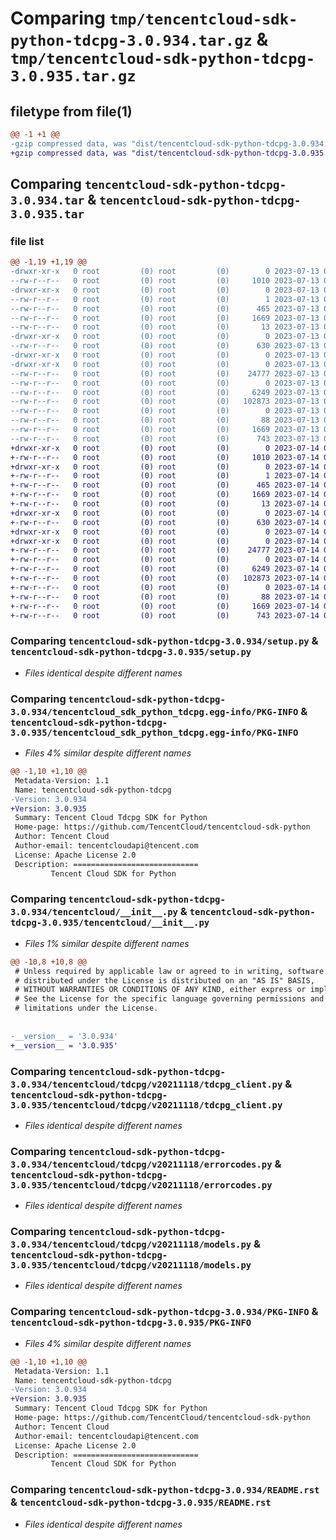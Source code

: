 # Comparing `tmp/tencentcloud-sdk-python-tdcpg-3.0.934.tar.gz` & `tmp/tencentcloud-sdk-python-tdcpg-3.0.935.tar.gz`

## filetype from file(1)

```diff
@@ -1 +1 @@
-gzip compressed data, was "dist/tencentcloud-sdk-python-tdcpg-3.0.934.tar", last modified: Thu Jul 13 00:34:48 2023, max compression
+gzip compressed data, was "dist/tencentcloud-sdk-python-tdcpg-3.0.935.tar", last modified: Fri Jul 14 00:39:40 2023, max compression
```

## Comparing `tencentcloud-sdk-python-tdcpg-3.0.934.tar` & `tencentcloud-sdk-python-tdcpg-3.0.935.tar`

### file list

```diff
@@ -1,19 +1,19 @@
-drwxr-xr-x   0 root         (0) root         (0)        0 2023-07-13 00:34:48.000000 tencentcloud-sdk-python-tdcpg-3.0.934/
--rw-r--r--   0 root         (0) root         (0)     1010 2023-07-13 00:34:48.000000 tencentcloud-sdk-python-tdcpg-3.0.934/setup.py
-drwxr-xr-x   0 root         (0) root         (0)        0 2023-07-13 00:34:48.000000 tencentcloud-sdk-python-tdcpg-3.0.934/tencentcloud_sdk_python_tdcpg.egg-info/
--rw-r--r--   0 root         (0) root         (0)        1 2023-07-13 00:34:48.000000 tencentcloud-sdk-python-tdcpg-3.0.934/tencentcloud_sdk_python_tdcpg.egg-info/dependency_links.txt
--rw-r--r--   0 root         (0) root         (0)      465 2023-07-13 00:34:48.000000 tencentcloud-sdk-python-tdcpg-3.0.934/tencentcloud_sdk_python_tdcpg.egg-info/SOURCES.txt
--rw-r--r--   0 root         (0) root         (0)     1669 2023-07-13 00:34:48.000000 tencentcloud-sdk-python-tdcpg-3.0.934/tencentcloud_sdk_python_tdcpg.egg-info/PKG-INFO
--rw-r--r--   0 root         (0) root         (0)       13 2023-07-13 00:34:48.000000 tencentcloud-sdk-python-tdcpg-3.0.934/tencentcloud_sdk_python_tdcpg.egg-info/top_level.txt
-drwxr-xr-x   0 root         (0) root         (0)        0 2023-07-13 00:34:48.000000 tencentcloud-sdk-python-tdcpg-3.0.934/tencentcloud/
--rw-r--r--   0 root         (0) root         (0)      630 2023-07-13 00:34:48.000000 tencentcloud-sdk-python-tdcpg-3.0.934/tencentcloud/__init__.py
-drwxr-xr-x   0 root         (0) root         (0)        0 2023-07-13 00:34:48.000000 tencentcloud-sdk-python-tdcpg-3.0.934/tencentcloud/tdcpg/
-drwxr-xr-x   0 root         (0) root         (0)        0 2023-07-13 00:34:48.000000 tencentcloud-sdk-python-tdcpg-3.0.934/tencentcloud/tdcpg/v20211118/
--rw-r--r--   0 root         (0) root         (0)    24777 2023-07-13 00:34:48.000000 tencentcloud-sdk-python-tdcpg-3.0.934/tencentcloud/tdcpg/v20211118/tdcpg_client.py
--rw-r--r--   0 root         (0) root         (0)        0 2023-07-13 00:34:48.000000 tencentcloud-sdk-python-tdcpg-3.0.934/tencentcloud/tdcpg/v20211118/__init__.py
--rw-r--r--   0 root         (0) root         (0)     6249 2023-07-13 00:34:48.000000 tencentcloud-sdk-python-tdcpg-3.0.934/tencentcloud/tdcpg/v20211118/errorcodes.py
--rw-r--r--   0 root         (0) root         (0)   102873 2023-07-13 00:34:48.000000 tencentcloud-sdk-python-tdcpg-3.0.934/tencentcloud/tdcpg/v20211118/models.py
--rw-r--r--   0 root         (0) root         (0)        0 2023-07-13 00:34:48.000000 tencentcloud-sdk-python-tdcpg-3.0.934/tencentcloud/tdcpg/__init__.py
--rw-r--r--   0 root         (0) root         (0)       88 2023-07-13 00:34:48.000000 tencentcloud-sdk-python-tdcpg-3.0.934/setup.cfg
--rw-r--r--   0 root         (0) root         (0)     1669 2023-07-13 00:34:48.000000 tencentcloud-sdk-python-tdcpg-3.0.934/PKG-INFO
--rw-r--r--   0 root         (0) root         (0)      743 2023-07-13 00:34:48.000000 tencentcloud-sdk-python-tdcpg-3.0.934/README.rst
+drwxr-xr-x   0 root         (0) root         (0)        0 2023-07-14 00:39:40.000000 tencentcloud-sdk-python-tdcpg-3.0.935/
+-rw-r--r--   0 root         (0) root         (0)     1010 2023-07-14 00:39:40.000000 tencentcloud-sdk-python-tdcpg-3.0.935/setup.py
+drwxr-xr-x   0 root         (0) root         (0)        0 2023-07-14 00:39:40.000000 tencentcloud-sdk-python-tdcpg-3.0.935/tencentcloud_sdk_python_tdcpg.egg-info/
+-rw-r--r--   0 root         (0) root         (0)        1 2023-07-14 00:39:40.000000 tencentcloud-sdk-python-tdcpg-3.0.935/tencentcloud_sdk_python_tdcpg.egg-info/dependency_links.txt
+-rw-r--r--   0 root         (0) root         (0)      465 2023-07-14 00:39:40.000000 tencentcloud-sdk-python-tdcpg-3.0.935/tencentcloud_sdk_python_tdcpg.egg-info/SOURCES.txt
+-rw-r--r--   0 root         (0) root         (0)     1669 2023-07-14 00:39:40.000000 tencentcloud-sdk-python-tdcpg-3.0.935/tencentcloud_sdk_python_tdcpg.egg-info/PKG-INFO
+-rw-r--r--   0 root         (0) root         (0)       13 2023-07-14 00:39:40.000000 tencentcloud-sdk-python-tdcpg-3.0.935/tencentcloud_sdk_python_tdcpg.egg-info/top_level.txt
+drwxr-xr-x   0 root         (0) root         (0)        0 2023-07-14 00:39:40.000000 tencentcloud-sdk-python-tdcpg-3.0.935/tencentcloud/
+-rw-r--r--   0 root         (0) root         (0)      630 2023-07-14 00:39:40.000000 tencentcloud-sdk-python-tdcpg-3.0.935/tencentcloud/__init__.py
+drwxr-xr-x   0 root         (0) root         (0)        0 2023-07-14 00:39:40.000000 tencentcloud-sdk-python-tdcpg-3.0.935/tencentcloud/tdcpg/
+drwxr-xr-x   0 root         (0) root         (0)        0 2023-07-14 00:39:40.000000 tencentcloud-sdk-python-tdcpg-3.0.935/tencentcloud/tdcpg/v20211118/
+-rw-r--r--   0 root         (0) root         (0)    24777 2023-07-14 00:39:40.000000 tencentcloud-sdk-python-tdcpg-3.0.935/tencentcloud/tdcpg/v20211118/tdcpg_client.py
+-rw-r--r--   0 root         (0) root         (0)        0 2023-07-14 00:39:40.000000 tencentcloud-sdk-python-tdcpg-3.0.935/tencentcloud/tdcpg/v20211118/__init__.py
+-rw-r--r--   0 root         (0) root         (0)     6249 2023-07-14 00:39:40.000000 tencentcloud-sdk-python-tdcpg-3.0.935/tencentcloud/tdcpg/v20211118/errorcodes.py
+-rw-r--r--   0 root         (0) root         (0)   102873 2023-07-14 00:39:40.000000 tencentcloud-sdk-python-tdcpg-3.0.935/tencentcloud/tdcpg/v20211118/models.py
+-rw-r--r--   0 root         (0) root         (0)        0 2023-07-14 00:39:40.000000 tencentcloud-sdk-python-tdcpg-3.0.935/tencentcloud/tdcpg/__init__.py
+-rw-r--r--   0 root         (0) root         (0)       88 2023-07-14 00:39:40.000000 tencentcloud-sdk-python-tdcpg-3.0.935/setup.cfg
+-rw-r--r--   0 root         (0) root         (0)     1669 2023-07-14 00:39:40.000000 tencentcloud-sdk-python-tdcpg-3.0.935/PKG-INFO
+-rw-r--r--   0 root         (0) root         (0)      743 2023-07-14 00:39:40.000000 tencentcloud-sdk-python-tdcpg-3.0.935/README.rst
```

### Comparing `tencentcloud-sdk-python-tdcpg-3.0.934/setup.py` & `tencentcloud-sdk-python-tdcpg-3.0.935/setup.py`

 * *Files identical despite different names*

### Comparing `tencentcloud-sdk-python-tdcpg-3.0.934/tencentcloud_sdk_python_tdcpg.egg-info/PKG-INFO` & `tencentcloud-sdk-python-tdcpg-3.0.935/tencentcloud_sdk_python_tdcpg.egg-info/PKG-INFO`

 * *Files 4% similar despite different names*

```diff
@@ -1,10 +1,10 @@
 Metadata-Version: 1.1
 Name: tencentcloud-sdk-python-tdcpg
-Version: 3.0.934
+Version: 3.0.935
 Summary: Tencent Cloud Tdcpg SDK for Python
 Home-page: https://github.com/TencentCloud/tencentcloud-sdk-python
 Author: Tencent Cloud
 Author-email: tencentcloudapi@tencent.com
 License: Apache License 2.0
 Description: ============================
         Tencent Cloud SDK for Python
```

### Comparing `tencentcloud-sdk-python-tdcpg-3.0.934/tencentcloud/__init__.py` & `tencentcloud-sdk-python-tdcpg-3.0.935/tencentcloud/__init__.py`

 * *Files 1% similar despite different names*

```diff
@@ -10,8 +10,8 @@
 # Unless required by applicable law or agreed to in writing, software
 # distributed under the License is distributed on an "AS IS" BASIS,
 # WITHOUT WARRANTIES OR CONDITIONS OF ANY KIND, either express or implied.
 # See the License for the specific language governing permissions and
 # limitations under the License.
 
 
-__version__ = '3.0.934'
+__version__ = '3.0.935'
```

### Comparing `tencentcloud-sdk-python-tdcpg-3.0.934/tencentcloud/tdcpg/v20211118/tdcpg_client.py` & `tencentcloud-sdk-python-tdcpg-3.0.935/tencentcloud/tdcpg/v20211118/tdcpg_client.py`

 * *Files identical despite different names*

### Comparing `tencentcloud-sdk-python-tdcpg-3.0.934/tencentcloud/tdcpg/v20211118/errorcodes.py` & `tencentcloud-sdk-python-tdcpg-3.0.935/tencentcloud/tdcpg/v20211118/errorcodes.py`

 * *Files identical despite different names*

### Comparing `tencentcloud-sdk-python-tdcpg-3.0.934/tencentcloud/tdcpg/v20211118/models.py` & `tencentcloud-sdk-python-tdcpg-3.0.935/tencentcloud/tdcpg/v20211118/models.py`

 * *Files identical despite different names*

### Comparing `tencentcloud-sdk-python-tdcpg-3.0.934/PKG-INFO` & `tencentcloud-sdk-python-tdcpg-3.0.935/PKG-INFO`

 * *Files 4% similar despite different names*

```diff
@@ -1,10 +1,10 @@
 Metadata-Version: 1.1
 Name: tencentcloud-sdk-python-tdcpg
-Version: 3.0.934
+Version: 3.0.935
 Summary: Tencent Cloud Tdcpg SDK for Python
 Home-page: https://github.com/TencentCloud/tencentcloud-sdk-python
 Author: Tencent Cloud
 Author-email: tencentcloudapi@tencent.com
 License: Apache License 2.0
 Description: ============================
         Tencent Cloud SDK for Python
```

### Comparing `tencentcloud-sdk-python-tdcpg-3.0.934/README.rst` & `tencentcloud-sdk-python-tdcpg-3.0.935/README.rst`

 * *Files identical despite different names*

